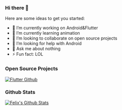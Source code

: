 ### Hi there 👋

Here are some ideas to get you started:

- 🔭 I’m currently working on Android&Flutter
- 🌱 I’m currently learning animation
- 👯 I’m looking to collaborate on open source projects
- 🤔 I’m looking for help with Android
- 💬 Ask me about nothing
- ⚡ Fun fact: LOL

### Open Source Projects
[![Flutter Github](https://github-readme-stats.vercel.app/api/pin/?username=zhaoyadi1996&repo=flutter_github)](https://github.com/zhaoyadi1996/flutter_github)

### Github Stats

[![Felix's Github Stats](https://github-readme-stats.vercel.app/api?username=zhaoyadi1996&count_private=true&theme=default&show_icons=true)](https://github.com/zhaoyadi1996)
